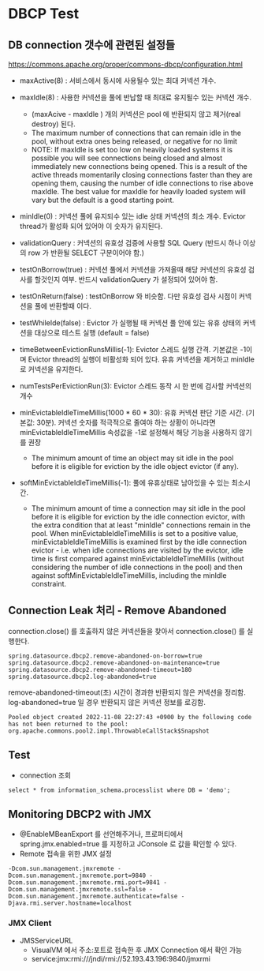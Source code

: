# DBCP Test
## DB connection 갯수에 관련된 설정들
https://commons.apache.org/proper/commons-dbcp/configuration.html

* maxActive(8) : 서비스에서 동시에 사용될수 있는 최대 커넥션 개수.

* maxIdle(8) : 사용한 커넥션을 풀에 반납할 때 최대료 유지될수 있는 커넥션 개수.
  - (maxAcive - maxIdle ) 개의 커넥션은 pool 에 반환되지 않고 제거(real destroy) 된다.  
  - The maximum number of connections that can remain idle in the pool, without extra ones being released, or negative for no limit
  - NOTE: If maxIdle is set too low on heavily loaded systems it is possible you will see connections being closed and almost immediately new connections being opened. This is a result of the active threads momentarily closing connections faster than they are opening them, causing the number of idle connections to rise above maxIdle. The best value for maxIdle for heavily loaded system will vary but the default is a good starting point.

* minIdle(0) : 커넥션 풀에 유지되수 있는 idle 상태 커넥션의 최소 개수. Evictor thread가 활성화 되어 있어야 이 숫자가 유지된다.

* validationQuery : 커넥션의 유효성 검증에 사용할 SQL Query (반드시 하나 이상의 row 가 반환될 SELECT 구분이어야 함.)

* testOnBorrow(true) : 커넥션 풀에서 커넥션을 가져올때 해당 커넥션의 유효성 검사를 할것인지 여부. 반드시 validationQuery 가 설정되어 있어야 함.

* testOnReturn(false) : testOnBorrow 와 비슷함. 다만 유효성 검사 시점이 커넥션을 풀에 반환할때 이다.

* testWhileIde(false) : Evictor 가 실행될 때 커넥션 풀 안에 있는 유휴 상태의 커넥션을 대상으로 테스트 실행 (default = false)

* timeBetweenEvictionRunsMillis(-1): Evictor 스레드 실행 간격. 기본값은 -1이며 Evictor thread의 실행이 비활성화 되어 있다. 유휴 커넥션을 제거하고 minIdle 로 커넥션을 유지한다.

* numTestsPerEvictionRun(3): Evictor 스레드 동작 시 한 번에 검사할 커넥션의 개수

* minEvictableIdleTimeMillis(1000 * 60 * 30): 유휴 커넥션 판단 기준 시간. (기본값: 30분). 커넥션 숫자를 적극적으로 줄여야 하는 상황이 아니라면 minEvictableIdleTimeMillis 속성값을 -1로 설정해서 해당 기능을 사용하지 않기를 권장
  - The minimum amount of time an object may sit idle in the pool before it is eligible for eviction by the idle object evictor (if any).

* softMinEvictableIdleTimeMillis(-1): 풀에 유휴상태로 남아있을 수 있는 최소시간. 
  - The minimum amount of time a connection may sit idle in the pool before it is eligible for eviction by the idle connection evictor, with the extra condition that at least "minIdle" connections remain in the pool. When minEvictableIdleTimeMillis is set to a positive value, minEvictableIdleTimeMillis is examined first by the idle connection evictor - i.e. when idle connections are visited by the evictor, idle time is first compared against minEvictableIdleTimeMillis (without considering the number of idle connections in the pool) and then against softMinEvictableIdleTimeMillis, including the minIdle constraint.

## Connection Leak 처리 - Remove Abandoned
connection.close() 를 호춣하지 않은 커넥션들을 찾아서 connection.close() 를 실행한다.
```properties
spring.datasource.dbcp2.remove-abandoned-on-borrow=true
spring.datasource.dbcp2.remove-abandoned-on-maintenance=true
spring.datasource.dbcp2.remove-abandoned-timeout=180
spring.datasource.dbcp2.log-abandoned=true
```
remove-abandoned-timeout(초) 시간이 경과한 반환되지 않은 커넥션을 정리함. log-abandoned=true 일 경우 반환되지 않은 커넥션 정보를 로깅함.
```text
Pooled object created 2022-11-08 22:27:43 +0900 by the following code has not been returned to the pool:
org.apache.commons.pool2.impl.ThrowableCallStack$Snapshot
```

  
## Test
* connection 조회
```
select * from information_schema.processlist where DB = 'demo';
```  
## Monitoring DBCP2 with JMX
* @EnableMBeanExport 를 선언해주거나, 프로퍼티에서 spring.jmx.enabled=true 를 지정하고 JConsole 로 값을 확인할 수 있다.
* Remote 접속을 위한 JMX 설정
```  
-Dcom.sun.management.jmxremote -Dcom.sun.management.jmxremote.port=9840 -Dcom.sun.management.jmxremote.rmi.port=9841 -Dcom.sun.management.jmxremote.ssl=false -Dcom.sun.management.jmxremote.authenticate=false -Djava.rmi.server.hostname=localhost
```
### JMX Client
* JMSServiceURL
  - VisualVM 에서 주소:포트로 접속한 후 JMX Connection 에서 확인 가능
  - service:jmx:rmi:///jndi/rmi://52.193.43.196:9840/jmxrmi